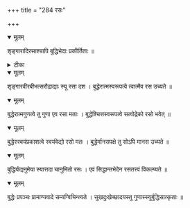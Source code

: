 +++
title = "284 रसः"

+++


<details open><summary>मूलम्</summary>

शृङ्गारादिरसाश्चापि बुद्धिभेदाः प्रकीर्तिताः ॥
</details>



<details><summary>टीका</summary>

साहित्यरत्नाकरः.[ ]
</details>



<details open><summary>मूलम्</summary>

शृङ्गारवीरबीभत्सरौद्राद्याः स्यू रसा दश । बुद्धेरात्मस्वरूपत्वे त्वात्मैव रस उच्यते ॥
</details>



<details open><summary>मूलम्</summary>

बुद्धेरात्मगुणत्वे तु गुणा एव रसा मताः । बुद्धेश्चित्तस्वरूपत्वे सत्वोद्रेको रसो भवेत् ॥
</details>



<details open><summary>मूलम्</summary>

बुद्धेस्स्वयंप्रकाशत्वे स्वयंवेद्यो रसो मतः । बु्द्धेर्मानसपक्षे तु सोऽपि मानस उच्यते ॥
</details>



<details open><summary>मूलम्</summary>

बुद्धिर्यद्यनुमेया स्यात्तदा चानुमितो रसः । एवं सिद्धान्तभेदेन रसतत्त्वं विकल्प्यते ॥
</details>



<details open><summary>मूलम्</summary>

बुद्धेः प्रपञ्चः प्रामाण्यवादे सम्यग्विचिन्त्यते । सुखदुःखेच्छादयस्तु गुणास्स्युर्बुद्धिसात्कृताः ॥
</details>

